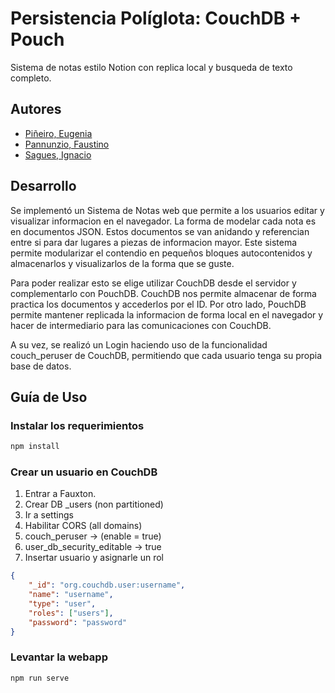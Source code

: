 # Persistencia Políglota: CouchDB + Pouch

Sistema de notas estilo Notion con replica local y busqueda de texto completo.

## Autores

- [Piñeiro, Eugenia](https://github.com/eugepineiro)
- [Pannunzio, Faustino](https://github.com/Fpannunzio)
- [Sagues, Ignacio](https://github.com/isagues)

## Desarrollo

Se implementó un Sistema de Notas web que permite a los usuarios editar y visualizar informacion en el navegador. 
La forma de modelar cada nota es en documentos JSON. Estos documentos se van anidando y referencian entre si para dar lugares a piezas de informacion mayor. Este sistema permite modularizar el contendio en pequeños bloques autocontenidos y almacenarlos y visualizarlos de la forma que se guste.

Para poder realizar esto se elige utilizar CouchDB desde el servidor y complementarlo con PouchDB. CouchDB nos permite almacenar de forma practica los documentos y accederlos por el ID.
Por otro lado, PouchDB permite mantener replicada la informacion de forma local en el navegador y hacer de intermediario para las comunicaciones con CouchDB.

A su vez, se realizó un Login haciendo uso de la funcionalidad couch_peruser de CouchDB, permitiendo que cada usuario tenga su propia base de datos. 


## Guía de Uso 

### Instalar los requerimientos
```bash
npm install 
```

### Crear un usuario en CouchDB
1. Entrar a Fauxton.
2. Crear DB _users (non partitioned)
3. Ir a settings
4. Habilitar CORS (all domains)
5. couch_peruser -> (enable = true)
6. user_db_security_editable -> true
7. Insertar usuario y asignarle un rol
```json
{     
    "_id": "org.couchdb.user:username",
    "name": "username",
    "type": "user",
    "roles": ["users"],
    "password": "password" 
}
```

### Levantar la webapp
```bash
npm run serve
```